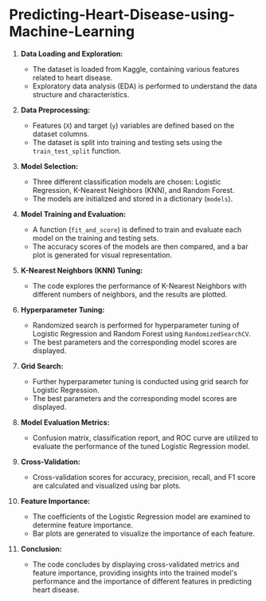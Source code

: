 # Predicting-Heart-Disease-using-Machine-Learning

1. **Data Loading and Exploration:**
   - The dataset is loaded from Kaggle, containing various features related to heart disease.
   - Exploratory data analysis (EDA) is performed to understand the data structure and characteristics.

2. **Data Preprocessing:**
   - Features (`X`) and target (`y`) variables are defined based on the dataset columns.
   - The dataset is split into training and testing sets using the `train_test_split` function.

3. **Model Selection:**
   - Three different classification models are chosen: Logistic Regression, K-Nearest Neighbors (KNN), and Random Forest.
   - The models are initialized and stored in a dictionary (`models`).

4. **Model Training and Evaluation:**
   - A function (`fit_and_score`) is defined to train and evaluate each model on the training and testing sets.
   - The accuracy scores of the models are then compared, and a bar plot is generated for visual representation.

5. **K-Nearest Neighbors (KNN) Tuning:**
   - The code explores the performance of K-Nearest Neighbors with different numbers of neighbors, and the results are plotted.

6. **Hyperparameter Tuning:**
   - Randomized search is performed for hyperparameter tuning of Logistic Regression and Random Forest using `RandomizedSearchCV`.
   - The best parameters and the corresponding model scores are displayed.

7. **Grid Search:**
   - Further hyperparameter tuning is conducted using grid search for Logistic Regression.
   - The best parameters and the corresponding model scores are displayed.

8. **Model Evaluation Metrics:**
   - Confusion matrix, classification report, and ROC curve are utilized to evaluate the performance of the tuned Logistic Regression model.

9. **Cross-Validation:**
   - Cross-validation scores for accuracy, precision, recall, and F1 score are calculated and visualized using bar plots.

10. **Feature Importance:**
    - The coefficients of the Logistic Regression model are examined to determine feature importance.
    - Bar plots are generated to visualize the importance of each feature.

11. **Conclusion:**
    - The code concludes by displaying cross-validated metrics and feature importance, providing insights into the trained model's performance and the importance of different features in predicting heart disease.
